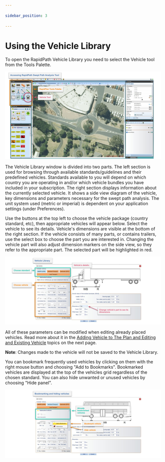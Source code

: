 ```yaml
---

sidebar_position: 3

---
```

# Using the Vehicle Library

To open the RapidPath Vehicle Library you need to select the Vehicle tool from the Tools Palette.

![Swept Path tool in Tools Palette](./images/Swept_Path_tool_in_Tools_Palette.png)

The Vehicle Library window is divided into two parts. The left section is used for browsing through available standards/guidelines and their predefined vehicles. Standards available to you will depend on which country you are operating in and/or which vehicle bundles you have included in your subscription. The right section displays information about the currently selected vehicle. It shows a side view diagram of the vehicle, key dimensions and parameters necessary for the swept path analysis. The unit system used (metric or imperial) is dependent on your application settings (under Preferences).

Use the buttons at the top left to choose the vehicle package (country standard, etc), then appropriate vehicles will appear below. Select the vehicle to see its details. Vehicle's dimensions are visible at the bottom of the right section. If the vehicle consists of many parts, or contains trailers, use the select box to choose the part you are interested in. Changing the vehicle part will also adjust dimension markers on the side view, so they refer to the appropriate part. The selected part will be highlighted in red.

![Vehicle Library Window](./images/Vehicle_Library_Window.png)

All of these parameters can be modified when editing already placed vehicles. Read more about it in the [Adding Vehicle to The Plan and Editing and Existing Vehicle](/docs/rapidpath/Preparing-Swept-Path-Analysis.md) topics on the next page.

**Note**: Changes made to the vehicle will not be saved to the Vehicle Library.

You can bookmark frequently used vehicles by clicking on them with the right mouse button and choosing "Add to Bookmarks". Bookmarked vehicles are displayed at the top of the vehicles grid regardless of the chosen standard. You can also hide unwanted or unused vehicles by choosing "Hide panel".

![Bookmark and Hide vehicle option inside the Vehicle Library Window](./images/Bookmark_and_Hide_vehicle_option_inside_the_Vehicle_Library_Window.png)
